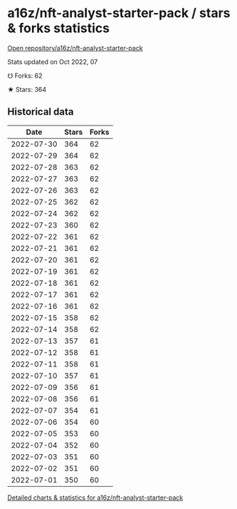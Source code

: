 # a16z/nft-analyst-starter-pack / stars & forks statistics

[Open repository/a16z/nft-analyst-starter-pack](https://github.com/a16z/nft-analyst-starter-pack)

Stats updated on Oct 2022, 07

☋ Forks: 62

★ Stars: 364

## Historical data
| Date | Stars | Forks |
|------|-------|-------|
| 2022-07-30 | 364 | 62 | 
| 2022-07-29 | 364 | 62 | 
| 2022-07-28 | 363 | 62 | 
| 2022-07-27 | 363 | 62 | 
| 2022-07-26 | 363 | 62 | 
| 2022-07-25 | 362 | 62 | 
| 2022-07-24 | 362 | 62 | 
| 2022-07-23 | 360 | 62 | 
| 2022-07-22 | 361 | 62 | 
| 2022-07-21 | 361 | 62 | 
| 2022-07-20 | 361 | 62 | 
| 2022-07-19 | 361 | 62 | 
| 2022-07-18 | 361 | 62 | 
| 2022-07-17 | 361 | 62 | 
| 2022-07-16 | 361 | 62 | 
| 2022-07-15 | 358 | 62 | 
| 2022-07-14 | 358 | 62 | 
| 2022-07-13 | 357 | 61 | 
| 2022-07-12 | 358 | 61 | 
| 2022-07-11 | 358 | 61 | 
| 2022-07-10 | 357 | 61 | 
| 2022-07-09 | 356 | 61 | 
| 2022-07-08 | 356 | 61 | 
| 2022-07-07 | 354 | 61 | 
| 2022-07-06 | 354 | 60 | 
| 2022-07-05 | 353 | 60 | 
| 2022-07-04 | 352 | 60 | 
| 2022-07-03 | 351 | 60 | 
| 2022-07-02 | 351 | 60 | 
| 2022-07-01 | 350 | 60 | 


[Detailed charts & statistics for a16z/nft-analyst-starter-pack](https://reviewgithub.com/rep/a16z/nft-analyst-starter-pack)
